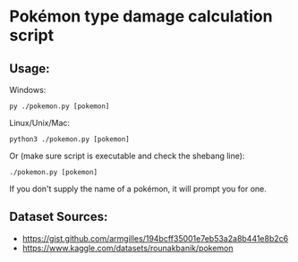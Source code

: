 # Pokémon type damage calculation script

## Usage:

Windows:
```
py ./pokemon.py [pokemon]
```

Linux/Unix/Mac:
```
python3 ./pokemon.py [pokemon]
```

Or (make sure script is executable and check the shebang line):

```
./pokemon.py [pokemon]
```

If you don't supply the name of a pokémon, it will prompt you for one.


## Dataset Sources:
- https://gist.github.com/armgilles/194bcff35001e7eb53a2a8b441e8b2c6
- https://www.kaggle.com/datasets/rounakbanik/pokemon
